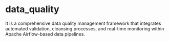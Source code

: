 # data_quality
It is a comprehensive data quality management framework that integrates automated validation, cleansing processes, and real-time monitoring within Apache Airflow-based data pipelines. 
